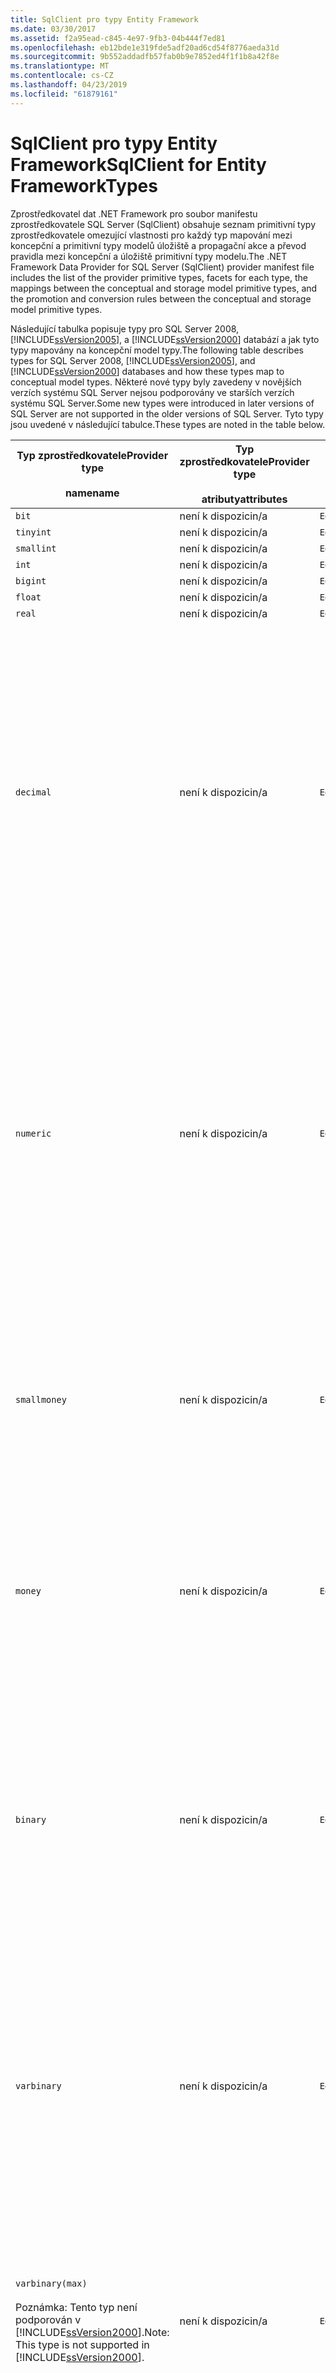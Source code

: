```yaml
---
title: SqlClient pro typy Entity Framework
ms.date: 03/30/2017
ms.assetid: f2a95ead-c845-4e97-9fb3-04b444f7ed81
ms.openlocfilehash: eb12bde1e319fde5adf20ad6cd54f8776aeda31d
ms.sourcegitcommit: 9b552addadfb57fab0b9e7852ed4f1f1b8a42f8e
ms.translationtype: MT
ms.contentlocale: cs-CZ
ms.lasthandoff: 04/23/2019
ms.locfileid: "61879161"
---
```

# <a name="sqlclient-for-entity-frameworktypes"></a><span data-ttu-id="5a1db-102">SqlClient pro typy Entity Framework</span><span class="sxs-lookup"><span data-stu-id="5a1db-102">SqlClient for Entity FrameworkTypes</span></span>
<span data-ttu-id="5a1db-103">Zprostředkovatel dat .NET Framework pro soubor manifestu zprostředkovatele SQL Server (SqlClient) obsahuje seznam primitivní typy zprostředkovatele omezující vlastnosti pro každý typ mapování mezi koncepční a primitivní typy modelů úložiště a propagační akce a převod pravidla mezi koncepční a úložiště primitivní typy modelu.</span><span class="sxs-lookup"><span data-stu-id="5a1db-103">The .NET Framework Data Provider for SQL Server (SqlClient) provider manifest file includes the list of the provider primitive types, facets for each type, the mappings between the conceptual and storage model primitive types, and the promotion and conversion rules between the conceptual and storage model primitive types.</span></span>  
  
 <span data-ttu-id="5a1db-104">Následující tabulka popisuje typy pro SQL Server 2008, [!INCLUDE[ssVersion2005](../../../../../includes/ssversion2005-md.md)], a [!INCLUDE[ssVersion2000](../../../../../includes/ssversion2000-md.md)] databází a jak tyto typy mapovány na koncepční model typy.</span><span class="sxs-lookup"><span data-stu-id="5a1db-104">The following table describes types for SQL Server 2008, [!INCLUDE[ssVersion2005](../../../../../includes/ssversion2005-md.md)], and [!INCLUDE[ssVersion2000](../../../../../includes/ssversion2000-md.md)] databases and how these types map to conceptual model types.</span></span> <span data-ttu-id="5a1db-105">Některé nové typy byly zavedeny v novějších verzích systému SQL Server nejsou podporovány ve starších verzích systému SQL Server.</span><span class="sxs-lookup"><span data-stu-id="5a1db-105">Some new types were introduced in later versions of SQL Server are not supported in the older versions of SQL Server.</span></span> <span data-ttu-id="5a1db-106">Tyto typy jsou uvedené v následující tabulce.</span><span class="sxs-lookup"><span data-stu-id="5a1db-106">These types are noted in the table below.</span></span>  
  
|<span data-ttu-id="5a1db-107">Typ zprostředkovatele</span><span class="sxs-lookup"><span data-stu-id="5a1db-107">Provider type</span></span><br /><br /> <span data-ttu-id="5a1db-108">name</span><span class="sxs-lookup"><span data-stu-id="5a1db-108">name</span></span>|<span data-ttu-id="5a1db-109">Typ zprostředkovatele</span><span class="sxs-lookup"><span data-stu-id="5a1db-109">Provider type</span></span><br /><br /> <span data-ttu-id="5a1db-110">atributy</span><span class="sxs-lookup"><span data-stu-id="5a1db-110">attributes</span></span>|`EDMSimpleType`<br /><br /> <span data-ttu-id="5a1db-111">name</span><span class="sxs-lookup"><span data-stu-id="5a1db-111">name</span></span>|<span data-ttu-id="5a1db-112">Charakteristiky</span><span class="sxs-lookup"><span data-stu-id="5a1db-112">Facets</span></span>|  
|----------------------------|----------------------------------|------------------------------|------------|  
|`bit`|<span data-ttu-id="5a1db-113">není k dispozici</span><span class="sxs-lookup"><span data-stu-id="5a1db-113">n/a</span></span>|`Edm.Boolean`|<span data-ttu-id="5a1db-114">není k dispozici</span><span class="sxs-lookup"><span data-stu-id="5a1db-114">n/a</span></span>|  
|`tinyint`|<span data-ttu-id="5a1db-115">není k dispozici</span><span class="sxs-lookup"><span data-stu-id="5a1db-115">n/a</span></span>|`Edm.Byte`|<span data-ttu-id="5a1db-116">není k dispozici</span><span class="sxs-lookup"><span data-stu-id="5a1db-116">n/a</span></span>|  
|`smallint`|<span data-ttu-id="5a1db-117">není k dispozici</span><span class="sxs-lookup"><span data-stu-id="5a1db-117">n/a</span></span>|`Edm.Int16`|<span data-ttu-id="5a1db-118">není k dispozici</span><span class="sxs-lookup"><span data-stu-id="5a1db-118">n/a</span></span>|  
|`int`|<span data-ttu-id="5a1db-119">není k dispozici</span><span class="sxs-lookup"><span data-stu-id="5a1db-119">n/a</span></span>|`Edm.Int32`|<span data-ttu-id="5a1db-120">není k dispozici</span><span class="sxs-lookup"><span data-stu-id="5a1db-120">n/a</span></span>|  
|`bigint`|<span data-ttu-id="5a1db-121">není k dispozici</span><span class="sxs-lookup"><span data-stu-id="5a1db-121">n/a</span></span>|`Edm.Int64`|<span data-ttu-id="5a1db-122">není k dispozici</span><span class="sxs-lookup"><span data-stu-id="5a1db-122">n/a</span></span>|  
|`float`|<span data-ttu-id="5a1db-123">není k dispozici</span><span class="sxs-lookup"><span data-stu-id="5a1db-123">n/a</span></span>|`Edm.Double`|<span data-ttu-id="5a1db-124">není k dispozici</span><span class="sxs-lookup"><span data-stu-id="5a1db-124">n/a</span></span>|  
|`real`|<span data-ttu-id="5a1db-125">není k dispozici</span><span class="sxs-lookup"><span data-stu-id="5a1db-125">n/a</span></span>|`Edm.Double`|<span data-ttu-id="5a1db-126">není k dispozici</span><span class="sxs-lookup"><span data-stu-id="5a1db-126">n/a</span></span>|  
|`decimal`|<span data-ttu-id="5a1db-127">není k dispozici</span><span class="sxs-lookup"><span data-stu-id="5a1db-127">n/a</span></span>|`Edm.Decimal`|<span data-ttu-id="5a1db-128">Přesnost:</span><span class="sxs-lookup"><span data-stu-id="5a1db-128">Precision:</span></span><br /><br /> <span data-ttu-id="5a1db-129">– Minimálně: 1</span><span class="sxs-lookup"><span data-stu-id="5a1db-129">- Minimum: 1</span></span><br /><br /> <span data-ttu-id="5a1db-130">-Maximum: 38</span><span class="sxs-lookup"><span data-stu-id="5a1db-130">- Maximum: 38</span></span><br /><br /> <span data-ttu-id="5a1db-131">– Výchozí hodnota: 18</span><span class="sxs-lookup"><span data-stu-id="5a1db-131">- Default: 18</span></span><br /><br /> <span data-ttu-id="5a1db-132">-Konstantní: False</span><span class="sxs-lookup"><span data-stu-id="5a1db-132">- Constant: False</span></span><br /><br /> <span data-ttu-id="5a1db-133">Škálování:</span><span class="sxs-lookup"><span data-stu-id="5a1db-133">Scale:</span></span><br /><br /> <span data-ttu-id="5a1db-134">– Minimálně: 0</span><span class="sxs-lookup"><span data-stu-id="5a1db-134">- Minimum: 0</span></span><br /><br /> <span data-ttu-id="5a1db-135">-Maximum: 38</span><span class="sxs-lookup"><span data-stu-id="5a1db-135">- Maximum: 38</span></span><br /><br /> <span data-ttu-id="5a1db-136">– Výchozí hodnota: 0</span><span class="sxs-lookup"><span data-stu-id="5a1db-136">- Default: 0</span></span><br /><br /> <span data-ttu-id="5a1db-137">-Konstantní: False</span><span class="sxs-lookup"><span data-stu-id="5a1db-137">- Constant: False</span></span>|  
|`numeric`|<span data-ttu-id="5a1db-138">není k dispozici</span><span class="sxs-lookup"><span data-stu-id="5a1db-138">n/a</span></span>|`Edm.Decimal`|<span data-ttu-id="5a1db-139">Přesnost:</span><span class="sxs-lookup"><span data-stu-id="5a1db-139">Precision:</span></span><br /><br /> <span data-ttu-id="5a1db-140">– Minimálně: 1</span><span class="sxs-lookup"><span data-stu-id="5a1db-140">- Minimum: 1</span></span><br /><br /> <span data-ttu-id="5a1db-141">-Maximum: 38</span><span class="sxs-lookup"><span data-stu-id="5a1db-141">- Maximum: 38</span></span><br /><br /> <span data-ttu-id="5a1db-142">– Výchozí hodnota: 18</span><span class="sxs-lookup"><span data-stu-id="5a1db-142">- Default: 18</span></span><br /><br /> <span data-ttu-id="5a1db-143">-Konstantní: False</span><span class="sxs-lookup"><span data-stu-id="5a1db-143">- Constant: False</span></span><br /><br /> <span data-ttu-id="5a1db-144">Škálování:</span><span class="sxs-lookup"><span data-stu-id="5a1db-144">Scale:</span></span><br /><br /> <span data-ttu-id="5a1db-145">– Minimálně: 0</span><span class="sxs-lookup"><span data-stu-id="5a1db-145">- Minimum: 0</span></span><br /><br /> <span data-ttu-id="5a1db-146">-Maximum: 38</span><span class="sxs-lookup"><span data-stu-id="5a1db-146">- Maximum: 38</span></span><br /><br /> <span data-ttu-id="5a1db-147">– Výchozí hodnota: 0</span><span class="sxs-lookup"><span data-stu-id="5a1db-147">- Default: 0</span></span><br /><br /> <span data-ttu-id="5a1db-148">-Konstantní: False</span><span class="sxs-lookup"><span data-stu-id="5a1db-148">- Constant: False</span></span>|  
|`smallmoney`|<span data-ttu-id="5a1db-149">není k dispozici</span><span class="sxs-lookup"><span data-stu-id="5a1db-149">n/a</span></span>|`Edm.Decimal`|<span data-ttu-id="5a1db-150">Přesnost:</span><span class="sxs-lookup"><span data-stu-id="5a1db-150">Precision:</span></span><br /><br /> <span data-ttu-id="5a1db-151">– Výchozí hodnota: 10</span><span class="sxs-lookup"><span data-stu-id="5a1db-151">- Default: 10</span></span><br /><br /> <span data-ttu-id="5a1db-152">-Konstantní: Pravda</span><span class="sxs-lookup"><span data-stu-id="5a1db-152">- Constant: True</span></span><br /><br /> <span data-ttu-id="5a1db-153">Škálování:</span><span class="sxs-lookup"><span data-stu-id="5a1db-153">Scale:</span></span><br /><br /> <span data-ttu-id="5a1db-154">– Výchozí hodnota: 4</span><span class="sxs-lookup"><span data-stu-id="5a1db-154">- Default: 4</span></span><br /><br /> <span data-ttu-id="5a1db-155">-Konstantní: Pravda</span><span class="sxs-lookup"><span data-stu-id="5a1db-155">- Constant: True</span></span>|  
|`money`|<span data-ttu-id="5a1db-156">není k dispozici</span><span class="sxs-lookup"><span data-stu-id="5a1db-156">n/a</span></span>|`Edm.Decimal`|<span data-ttu-id="5a1db-157">Přesnost:</span><span class="sxs-lookup"><span data-stu-id="5a1db-157">Precision:</span></span><br /><br /> <span data-ttu-id="5a1db-158">– Výchozí hodnota: 19</span><span class="sxs-lookup"><span data-stu-id="5a1db-158">- Default: 19</span></span><br /><br /> <span data-ttu-id="5a1db-159">-Konstantní: Pravda</span><span class="sxs-lookup"><span data-stu-id="5a1db-159">- Constant: True</span></span><br /><br /> <span data-ttu-id="5a1db-160">Škálování:</span><span class="sxs-lookup"><span data-stu-id="5a1db-160">Scale:</span></span><br /><br /> <span data-ttu-id="5a1db-161">– Výchozí hodnota: 4</span><span class="sxs-lookup"><span data-stu-id="5a1db-161">- Default: 4</span></span><br /><br /> <span data-ttu-id="5a1db-162">-Konstantní: Pravda</span><span class="sxs-lookup"><span data-stu-id="5a1db-162">- Constant: True</span></span>|  
|`binary`|<span data-ttu-id="5a1db-163">není k dispozici</span><span class="sxs-lookup"><span data-stu-id="5a1db-163">n/a</span></span>|`Edm.Binary`|<span data-ttu-id="5a1db-164">MaxLength:</span><span class="sxs-lookup"><span data-stu-id="5a1db-164">MaxLength:</span></span><br /><br /> <span data-ttu-id="5a1db-165">– Minimálně: 1</span><span class="sxs-lookup"><span data-stu-id="5a1db-165">- Minimum: 1</span></span><br /><br /> <span data-ttu-id="5a1db-166">-Maximum: 8000</span><span class="sxs-lookup"><span data-stu-id="5a1db-166">- Maximum: 8000</span></span><br /><br /> <span data-ttu-id="5a1db-167">– Výchozí hodnota: 8000</span><span class="sxs-lookup"><span data-stu-id="5a1db-167">- Default: 8000</span></span><br /><br /> <span data-ttu-id="5a1db-168">-Konstantní: False</span><span class="sxs-lookup"><span data-stu-id="5a1db-168">- Constant: False</span></span><br /><br /> <span data-ttu-id="5a1db-169">FixedLength:</span><span class="sxs-lookup"><span data-stu-id="5a1db-169">FixedLength:</span></span><br /><br /> <span data-ttu-id="5a1db-170">– Výchozí hodnota: Pravda</span><span class="sxs-lookup"><span data-stu-id="5a1db-170">- Default: True</span></span><br /><br /> <span data-ttu-id="5a1db-171">-Konstantní: Pravda</span><span class="sxs-lookup"><span data-stu-id="5a1db-171">- Constant: True</span></span>|  
|`varbinary`|<span data-ttu-id="5a1db-172">není k dispozici</span><span class="sxs-lookup"><span data-stu-id="5a1db-172">n/a</span></span>|`Edm.Binary`|<span data-ttu-id="5a1db-173">MaxLength:</span><span class="sxs-lookup"><span data-stu-id="5a1db-173">MaxLength:</span></span><br /><br /> <span data-ttu-id="5a1db-174">– Minimálně: 1</span><span class="sxs-lookup"><span data-stu-id="5a1db-174">- Minimum: 1</span></span><br /><br /> <span data-ttu-id="5a1db-175">-Maximum: 8000</span><span class="sxs-lookup"><span data-stu-id="5a1db-175">- Maximum: 8000</span></span><br /><br /> <span data-ttu-id="5a1db-176">– Výchozí hodnota: 8000</span><span class="sxs-lookup"><span data-stu-id="5a1db-176">- Default: 8000</span></span><br /><br /> <span data-ttu-id="5a1db-177">-Konstantní: False</span><span class="sxs-lookup"><span data-stu-id="5a1db-177">- Constant: False</span></span><br /><br /> <span data-ttu-id="5a1db-178">FixedLength:</span><span class="sxs-lookup"><span data-stu-id="5a1db-178">FixedLength:</span></span><br /><br /> <span data-ttu-id="5a1db-179">– Výchozí hodnota: False</span><span class="sxs-lookup"><span data-stu-id="5a1db-179">- Default: False</span></span><br /><br /> <span data-ttu-id="5a1db-180">-Konstantní: Pravda</span><span class="sxs-lookup"><span data-stu-id="5a1db-180">- Constant: True</span></span>|  
|`varbinary(max)`<br /><br /> <span data-ttu-id="5a1db-181">Poznámka: Tento typ není podporován v [!INCLUDE[ssVersion2000](../../../../../includes/ssversion2000-md.md)].</span><span class="sxs-lookup"><span data-stu-id="5a1db-181">Note: This type is not supported in [!INCLUDE[ssVersion2000](../../../../../includes/ssversion2000-md.md)].</span></span>|<span data-ttu-id="5a1db-182">není k dispozici</span><span class="sxs-lookup"><span data-stu-id="5a1db-182">n/a</span></span>|`Edm.Binary`|<span data-ttu-id="5a1db-183">MaxLength:</span><span class="sxs-lookup"><span data-stu-id="5a1db-183">MaxLength:</span></span><br /><br /> <span data-ttu-id="5a1db-184">– Výchozí hodnota: 214748364780</span><span class="sxs-lookup"><span data-stu-id="5a1db-184">- Default: 214748364780</span></span><br /><br /> <span data-ttu-id="5a1db-185">-Konstantní: Pravda</span><span class="sxs-lookup"><span data-stu-id="5a1db-185">- Constant: True</span></span><br /><br /> <span data-ttu-id="5a1db-186">FixedLength:</span><span class="sxs-lookup"><span data-stu-id="5a1db-186">FixedLength:</span></span><br /><br /> <span data-ttu-id="5a1db-187">– Výchozí hodnota: False</span><span class="sxs-lookup"><span data-stu-id="5a1db-187">- Default: False</span></span><br /><br /> <span data-ttu-id="5a1db-188">-Konstantní: Pravda</span><span class="sxs-lookup"><span data-stu-id="5a1db-188">- Constant: True</span></span>|  
|`image`|<span data-ttu-id="5a1db-189">není k dispozici</span><span class="sxs-lookup"><span data-stu-id="5a1db-189">n/a</span></span>|`Edm.Binary`|<span data-ttu-id="5a1db-190">MaxLength:</span><span class="sxs-lookup"><span data-stu-id="5a1db-190">MaxLength:</span></span><br /><br /> <span data-ttu-id="5a1db-191">– Výchozí hodnota: 2147483647</span><span class="sxs-lookup"><span data-stu-id="5a1db-191">- Default: 2147483647</span></span><br /><br /> <span data-ttu-id="5a1db-192">-Konstantní: Pravda</span><span class="sxs-lookup"><span data-stu-id="5a1db-192">- Constant: True</span></span><br /><br /> <span data-ttu-id="5a1db-193">FixedLength:</span><span class="sxs-lookup"><span data-stu-id="5a1db-193">FixedLength:</span></span><br /><br /> <span data-ttu-id="5a1db-194">– Výchozí hodnota: False</span><span class="sxs-lookup"><span data-stu-id="5a1db-194">- Default: False</span></span><br /><br /> <span data-ttu-id="5a1db-195">-Konstantní: Pravda</span><span class="sxs-lookup"><span data-stu-id="5a1db-195">- Constant: True</span></span>|  
|`timestamp`|<span data-ttu-id="5a1db-196">není k dispozici</span><span class="sxs-lookup"><span data-stu-id="5a1db-196">n/a</span></span>|`Edm.Binary`|<span data-ttu-id="5a1db-197">MaxLength:</span><span class="sxs-lookup"><span data-stu-id="5a1db-197">MaxLength:</span></span><br /><br /> <span data-ttu-id="5a1db-198">– Výchozí hodnota: 8</span><span class="sxs-lookup"><span data-stu-id="5a1db-198">- Default: 8</span></span><br /><br /> <span data-ttu-id="5a1db-199">-Konstantní: Pravda</span><span class="sxs-lookup"><span data-stu-id="5a1db-199">- Constant: True</span></span><br /><br /> <span data-ttu-id="5a1db-200">FixedLength:</span><span class="sxs-lookup"><span data-stu-id="5a1db-200">FixedLength:</span></span><br /><br /> <span data-ttu-id="5a1db-201">– Výchozí hodnota: Pravda</span><span class="sxs-lookup"><span data-stu-id="5a1db-201">- Default: True</span></span><br /><br /> <span data-ttu-id="5a1db-202">-Konstantní: Pravda</span><span class="sxs-lookup"><span data-stu-id="5a1db-202">- Constant: True</span></span>|  
|`rowversion`|<span data-ttu-id="5a1db-203">není k dispozici</span><span class="sxs-lookup"><span data-stu-id="5a1db-203">n/a</span></span>|`Edm.Binary`|<span data-ttu-id="5a1db-204">MaxLength:</span><span class="sxs-lookup"><span data-stu-id="5a1db-204">MaxLength:</span></span><br /><br /> <span data-ttu-id="5a1db-205">– Výchozí hodnota: 8</span><span class="sxs-lookup"><span data-stu-id="5a1db-205">- Default: 8</span></span><br /><br /> <span data-ttu-id="5a1db-206">-Konstantní: Pravda</span><span class="sxs-lookup"><span data-stu-id="5a1db-206">- Constant: True</span></span><br /><br /> <span data-ttu-id="5a1db-207">FixedLength:</span><span class="sxs-lookup"><span data-stu-id="5a1db-207">FixedLength:</span></span><br /><br /> <span data-ttu-id="5a1db-208">– Výchozí hodnota: Pravda</span><span class="sxs-lookup"><span data-stu-id="5a1db-208">- Default: True</span></span><br /><br /> <span data-ttu-id="5a1db-209">-Konstantní: Pravda</span><span class="sxs-lookup"><span data-stu-id="5a1db-209">- Constant: True</span></span>|  
|`smalldatetime`|<span data-ttu-id="5a1db-210">není k dispozici</span><span class="sxs-lookup"><span data-stu-id="5a1db-210">n/a</span></span>|`Edm.DateTime`|<span data-ttu-id="5a1db-211">Přesnost:</span><span class="sxs-lookup"><span data-stu-id="5a1db-211">Precision:</span></span><br /><br /> <span data-ttu-id="5a1db-212">– Výchozí hodnota: 0</span><span class="sxs-lookup"><span data-stu-id="5a1db-212">- Default: 0</span></span><br /><br /> <span data-ttu-id="5a1db-213">-Konstantní: Pravda</span><span class="sxs-lookup"><span data-stu-id="5a1db-213">- Constant: True</span></span>|  
|`datetime`|<span data-ttu-id="5a1db-214">není k dispozici</span><span class="sxs-lookup"><span data-stu-id="5a1db-214">n/a</span></span>|`Edm.DateTime`|<span data-ttu-id="5a1db-215">Přesnost:</span><span class="sxs-lookup"><span data-stu-id="5a1db-215">Precision:</span></span><br /><br /> <span data-ttu-id="5a1db-216">– Výchozí hodnota: 3</span><span class="sxs-lookup"><span data-stu-id="5a1db-216">- Default: 3</span></span><br /><br /> <span data-ttu-id="5a1db-217">-Konstantní: Pravda</span><span class="sxs-lookup"><span data-stu-id="5a1db-217">- Constant: True</span></span>|  
|`date`<br /><br /> <span data-ttu-id="5a1db-218">Poznámka: Tento typ není podporován v systému SQL Server 2005 a SQL Server 2000.</span><span class="sxs-lookup"><span data-stu-id="5a1db-218">Note: This type is not supported in SQL Server 2005 and SQL Server 2000.</span></span>|<span data-ttu-id="5a1db-219">není k dispozici</span><span class="sxs-lookup"><span data-stu-id="5a1db-219">n/a</span></span>|`Edm.DateTime`|<span data-ttu-id="5a1db-220">Přesnost:</span><span class="sxs-lookup"><span data-stu-id="5a1db-220">Precision:</span></span><br /><br /> <span data-ttu-id="5a1db-221">– Výchozí hodnota: 0</span><span class="sxs-lookup"><span data-stu-id="5a1db-221">- Default: 0</span></span><br /><br /> <span data-ttu-id="5a1db-222">-Konstantní: False</span><span class="sxs-lookup"><span data-stu-id="5a1db-222">- Constant: False</span></span>|  
|`time`<br /><br /> <span data-ttu-id="5a1db-223">Poznámka: Tento typ není podporován v systému SQL Server 2005 a SQL Server 2000.</span><span class="sxs-lookup"><span data-stu-id="5a1db-223">Note: This type is not supported in SQL Server 2005 and SQL Server 2000.</span></span>|<span data-ttu-id="5a1db-224">není k dispozici</span><span class="sxs-lookup"><span data-stu-id="5a1db-224">n/a</span></span>|`Edm.Time`|<span data-ttu-id="5a1db-225">Přesnost:</span><span class="sxs-lookup"><span data-stu-id="5a1db-225">Precision:</span></span><br /><br /> <span data-ttu-id="5a1db-226">– Výchozí hodnota: 7</span><span class="sxs-lookup"><span data-stu-id="5a1db-226">- Default: 7</span></span><br /><br /> <span data-ttu-id="5a1db-227">-Konstantní: False</span><span class="sxs-lookup"><span data-stu-id="5a1db-227">- Constant: False</span></span>|  
|`datetime2`<br /><br /> <span data-ttu-id="5a1db-228">Poznámka: Tento typ není podporován v systému SQL Server 2005 a SQL Server 2000.</span><span class="sxs-lookup"><span data-stu-id="5a1db-228">Note: This type is not supported in SQL Server 2005 and SQL Server 2000.</span></span>|<span data-ttu-id="5a1db-229">není k dispozici</span><span class="sxs-lookup"><span data-stu-id="5a1db-229">n/a</span></span>|`Edm.DateTime`|<span data-ttu-id="5a1db-230">Přesnost:</span><span class="sxs-lookup"><span data-stu-id="5a1db-230">Precision:</span></span><br /><br /> <span data-ttu-id="5a1db-231">– Výchozí hodnota: 7</span><span class="sxs-lookup"><span data-stu-id="5a1db-231">- Default: 7</span></span><br /><br /> <span data-ttu-id="5a1db-232">-Konstantní: False</span><span class="sxs-lookup"><span data-stu-id="5a1db-232">- Constant: False</span></span>|  
|`datetimeoffset`<br /><br /> <span data-ttu-id="5a1db-233">Poznámka: Tento typ není podporován v systému SQL Server 2005 a SQL Server 2000.</span><span class="sxs-lookup"><span data-stu-id="5a1db-233">Note: This type is not supported in SQL Server 2005 and SQL Server 2000.</span></span>|<span data-ttu-id="5a1db-234">není k dispozici</span><span class="sxs-lookup"><span data-stu-id="5a1db-234">n/a</span></span>|`Edm.DateTimeOffset`|<span data-ttu-id="5a1db-235">Přesnost:</span><span class="sxs-lookup"><span data-stu-id="5a1db-235">Precision:</span></span><br /><br /> <span data-ttu-id="5a1db-236">– Výchozí hodnota: 7</span><span class="sxs-lookup"><span data-stu-id="5a1db-236">- Default: 7</span></span><br /><br /> <span data-ttu-id="5a1db-237">-Konstantní: False</span><span class="sxs-lookup"><span data-stu-id="5a1db-237">- Constant: False</span></span>|  
|`nvarchar`<br /><br /> <span data-ttu-id="5a1db-238">Poznámka: Tento typ není podporován v [!INCLUDE[ssVersion2000](../../../../../includes/ssversion2000-md.md)].</span><span class="sxs-lookup"><span data-stu-id="5a1db-238">Note: This type is not supported in [!INCLUDE[ssVersion2000](../../../../../includes/ssversion2000-md.md)].</span></span>|<span data-ttu-id="5a1db-239">není k dispozici</span><span class="sxs-lookup"><span data-stu-id="5a1db-239">n/a</span></span>|`Edm.String`|<span data-ttu-id="5a1db-240">MaxLength:</span><span class="sxs-lookup"><span data-stu-id="5a1db-240">MaxLength:</span></span><br /><br /> <span data-ttu-id="5a1db-241">– Minimálně: 1</span><span class="sxs-lookup"><span data-stu-id="5a1db-241">- Minimum: 1</span></span><br /><br /> <span data-ttu-id="5a1db-242">-Maximum: 4000</span><span class="sxs-lookup"><span data-stu-id="5a1db-242">- Maximum: 4000</span></span><br /><br /> <span data-ttu-id="5a1db-243">– Výchozí hodnota: 4000</span><span class="sxs-lookup"><span data-stu-id="5a1db-243">- Default: 4000</span></span><br /><br /> <span data-ttu-id="5a1db-244">-Konstantní: False</span><span class="sxs-lookup"><span data-stu-id="5a1db-244">- Constant: False</span></span><br /><br /> <span data-ttu-id="5a1db-245">Unicode:</span><span class="sxs-lookup"><span data-stu-id="5a1db-245">Unicode:</span></span><br /><br /> <span data-ttu-id="5a1db-246">– Výchozí hodnota: Pravda</span><span class="sxs-lookup"><span data-stu-id="5a1db-246">- Default: True</span></span><br /><br /> <span data-ttu-id="5a1db-247">-Konstantní: Pravda</span><span class="sxs-lookup"><span data-stu-id="5a1db-247">- Constant: True</span></span><br /><br /> <span data-ttu-id="5a1db-248">FixedLength:</span><span class="sxs-lookup"><span data-stu-id="5a1db-248">FixedLength:</span></span><br /><br /> <span data-ttu-id="5a1db-249">– Výchozí hodnota: False</span><span class="sxs-lookup"><span data-stu-id="5a1db-249">- Default: False</span></span><br /><br /> <span data-ttu-id="5a1db-250">-Konstantní: Pravda</span><span class="sxs-lookup"><span data-stu-id="5a1db-250">- Constant: True</span></span>|  
|`varchar`<br /><br /> <span data-ttu-id="5a1db-251">Poznámka: Tento typ není podporován v [!INCLUDE[ssVersion2000](../../../../../includes/ssversion2000-md.md)].</span><span class="sxs-lookup"><span data-stu-id="5a1db-251">Note: This type is not supported in [!INCLUDE[ssVersion2000](../../../../../includes/ssversion2000-md.md)].</span></span>|<span data-ttu-id="5a1db-252">není k dispozici</span><span class="sxs-lookup"><span data-stu-id="5a1db-252">n/a</span></span>|`Edm.String`|<span data-ttu-id="5a1db-253">MaxLength:</span><span class="sxs-lookup"><span data-stu-id="5a1db-253">MaxLength:</span></span><br /><br /> <span data-ttu-id="5a1db-254">– Minimálně: 1</span><span class="sxs-lookup"><span data-stu-id="5a1db-254">- Minimum: 1</span></span><br /><br /> <span data-ttu-id="5a1db-255">-Maximum: 8000</span><span class="sxs-lookup"><span data-stu-id="5a1db-255">- Maximum: 8000</span></span><br /><br /> <span data-ttu-id="5a1db-256">– Výchozí hodnota: 8000</span><span class="sxs-lookup"><span data-stu-id="5a1db-256">- Default: 8000</span></span><br /><br /> <span data-ttu-id="5a1db-257">-Konstantní: False</span><span class="sxs-lookup"><span data-stu-id="5a1db-257">- Constant: False</span></span><br /><br /> <span data-ttu-id="5a1db-258">Unicode:</span><span class="sxs-lookup"><span data-stu-id="5a1db-258">Unicode:</span></span><br /><br /> <span data-ttu-id="5a1db-259">– Výchozí hodnota: False</span><span class="sxs-lookup"><span data-stu-id="5a1db-259">- Default: False</span></span><br /><br /> <span data-ttu-id="5a1db-260">-Konstantní: Pravda</span><span class="sxs-lookup"><span data-stu-id="5a1db-260">- Constant: True</span></span><br /><br /> <span data-ttu-id="5a1db-261">FixedLength:</span><span class="sxs-lookup"><span data-stu-id="5a1db-261">FixedLength:</span></span><br /><br /> <span data-ttu-id="5a1db-262">– Výchozí hodnota: False</span><span class="sxs-lookup"><span data-stu-id="5a1db-262">- Default: False</span></span><br /><br /> <span data-ttu-id="5a1db-263">-Konstantní: Pravda</span><span class="sxs-lookup"><span data-stu-id="5a1db-263">- Constant: True</span></span>|  
|`char`|<span data-ttu-id="5a1db-264">není k dispozici</span><span class="sxs-lookup"><span data-stu-id="5a1db-264">n/a</span></span>|`Edm.String`|<span data-ttu-id="5a1db-265">MaxLength:</span><span class="sxs-lookup"><span data-stu-id="5a1db-265">MaxLength:</span></span><br /><br /> <span data-ttu-id="5a1db-266">– Minimálně: 1</span><span class="sxs-lookup"><span data-stu-id="5a1db-266">- Minimum: 1</span></span><br /><br /> <span data-ttu-id="5a1db-267">-Maximum: 8000</span><span class="sxs-lookup"><span data-stu-id="5a1db-267">- Maximum: 8000</span></span><br /><br /> <span data-ttu-id="5a1db-268">– Výchozí hodnota: 8000</span><span class="sxs-lookup"><span data-stu-id="5a1db-268">- Default: 8000</span></span><br /><br /> <span data-ttu-id="5a1db-269">-Konstantní: False</span><span class="sxs-lookup"><span data-stu-id="5a1db-269">- Constant: False</span></span><br /><br /> <span data-ttu-id="5a1db-270">Unicode:</span><span class="sxs-lookup"><span data-stu-id="5a1db-270">Unicode:</span></span><br /><br /> <span data-ttu-id="5a1db-271">– Výchozí hodnota: False</span><span class="sxs-lookup"><span data-stu-id="5a1db-271">- Default: False</span></span><br /><br /> <span data-ttu-id="5a1db-272">-Konstantní: Pravda</span><span class="sxs-lookup"><span data-stu-id="5a1db-272">- Constant: True</span></span><br /><br /> <span data-ttu-id="5a1db-273">FixedLength:</span><span class="sxs-lookup"><span data-stu-id="5a1db-273">FixedLength:</span></span><br /><br /> <span data-ttu-id="5a1db-274">– Výchozí hodnota: Pravda</span><span class="sxs-lookup"><span data-stu-id="5a1db-274">- Default: True</span></span><br /><br /> <span data-ttu-id="5a1db-275">-Konstantní: Pravda</span><span class="sxs-lookup"><span data-stu-id="5a1db-275">- Constant: True</span></span>|  
|`nchar`|<span data-ttu-id="5a1db-276">není k dispozici</span><span class="sxs-lookup"><span data-stu-id="5a1db-276">n/a</span></span>|`Edm.String`|<span data-ttu-id="5a1db-277">MaxLength:</span><span class="sxs-lookup"><span data-stu-id="5a1db-277">MaxLength:</span></span><br /><br /> <span data-ttu-id="5a1db-278">– Minimálně: 1</span><span class="sxs-lookup"><span data-stu-id="5a1db-278">- Minimum: 1</span></span><br /><br /> <span data-ttu-id="5a1db-279">-Maximum: 4000</span><span class="sxs-lookup"><span data-stu-id="5a1db-279">- Maximum: 4000</span></span><br /><br /> <span data-ttu-id="5a1db-280">– Výchozí hodnota: 4000</span><span class="sxs-lookup"><span data-stu-id="5a1db-280">- Default: 4000</span></span><br /><br /> <span data-ttu-id="5a1db-281">-Konstantní: False</span><span class="sxs-lookup"><span data-stu-id="5a1db-281">- Constant: False</span></span><br /><br /> <span data-ttu-id="5a1db-282">Unicode:</span><span class="sxs-lookup"><span data-stu-id="5a1db-282">Unicode:</span></span><br /><br /> <span data-ttu-id="5a1db-283">– Výchozí hodnota: Pravda</span><span class="sxs-lookup"><span data-stu-id="5a1db-283">- Default: True</span></span><br /><br /> <span data-ttu-id="5a1db-284">-Konstantní: Pravda</span><span class="sxs-lookup"><span data-stu-id="5a1db-284">- Constant: True</span></span><br /><br /> <span data-ttu-id="5a1db-285">FixedLength:</span><span class="sxs-lookup"><span data-stu-id="5a1db-285">FixedLength:</span></span><br /><br /> <span data-ttu-id="5a1db-286">– Výchozí hodnota: Pravda</span><span class="sxs-lookup"><span data-stu-id="5a1db-286">- Default: True</span></span><br /><br /> <span data-ttu-id="5a1db-287">-Konstantní: Pravda</span><span class="sxs-lookup"><span data-stu-id="5a1db-287">- Constant: True</span></span>|  
|<span data-ttu-id="5a1db-288">`varchar`(`max`)</span><span class="sxs-lookup"><span data-stu-id="5a1db-288">`varchar`(`max`)</span></span>|<span data-ttu-id="5a1db-289">není k dispozici</span><span class="sxs-lookup"><span data-stu-id="5a1db-289">n/a</span></span>|`Edm.String`|<span data-ttu-id="5a1db-290">MaxLength:</span><span class="sxs-lookup"><span data-stu-id="5a1db-290">MaxLength:</span></span><br /><br /> <span data-ttu-id="5a1db-291">– Výchozí hodnota: 2147483647</span><span class="sxs-lookup"><span data-stu-id="5a1db-291">- Default: 2147483647</span></span><br /><br /> <span data-ttu-id="5a1db-292">-Konstantní: Pravda</span><span class="sxs-lookup"><span data-stu-id="5a1db-292">- Constant: True</span></span><br /><br /> <span data-ttu-id="5a1db-293">Unicode:</span><span class="sxs-lookup"><span data-stu-id="5a1db-293">Unicode:</span></span><br /><br /> <span data-ttu-id="5a1db-294">– Výchozí hodnota: False</span><span class="sxs-lookup"><span data-stu-id="5a1db-294">- Default: False</span></span><br /><br /> <span data-ttu-id="5a1db-295">-Konstantní: Pravda</span><span class="sxs-lookup"><span data-stu-id="5a1db-295">- Constant: True</span></span><br /><br /> <span data-ttu-id="5a1db-296">FixedLength:</span><span class="sxs-lookup"><span data-stu-id="5a1db-296">FixedLength:</span></span><br /><br /> <span data-ttu-id="5a1db-297">– Výchozí hodnota: False</span><span class="sxs-lookup"><span data-stu-id="5a1db-297">- Default: False</span></span><br /><br /> <span data-ttu-id="5a1db-298">-Konstantní: Pravda</span><span class="sxs-lookup"><span data-stu-id="5a1db-298">- Constant: True</span></span>|  
|<span data-ttu-id="5a1db-299">`nvarchar`(`max`)</span><span class="sxs-lookup"><span data-stu-id="5a1db-299">`nvarchar`(`max`)</span></span>|<span data-ttu-id="5a1db-300">není k dispozici</span><span class="sxs-lookup"><span data-stu-id="5a1db-300">n/a</span></span>|`Edm.String`|<span data-ttu-id="5a1db-301">MaxLength:</span><span class="sxs-lookup"><span data-stu-id="5a1db-301">MaxLength:</span></span><br /><br /> <span data-ttu-id="5a1db-302">– Výchozí hodnota: 1073741823</span><span class="sxs-lookup"><span data-stu-id="5a1db-302">- Default: 1073741823</span></span><br /><br /> <span data-ttu-id="5a1db-303">-Konstantní: Pravda</span><span class="sxs-lookup"><span data-stu-id="5a1db-303">- Constant: True</span></span><br /><br /> <span data-ttu-id="5a1db-304">Unicode:</span><span class="sxs-lookup"><span data-stu-id="5a1db-304">Unicode:</span></span><br /><br /> <span data-ttu-id="5a1db-305">– Výchozí hodnota: Pravda</span><span class="sxs-lookup"><span data-stu-id="5a1db-305">- Default: True</span></span><br /><br /> <span data-ttu-id="5a1db-306">-Konstantní: Pravda</span><span class="sxs-lookup"><span data-stu-id="5a1db-306">- Constant: True</span></span><br /><br /> <span data-ttu-id="5a1db-307">FixedLength:</span><span class="sxs-lookup"><span data-stu-id="5a1db-307">FixedLength:</span></span><br /><br /> <span data-ttu-id="5a1db-308">– Výchozí hodnota: False</span><span class="sxs-lookup"><span data-stu-id="5a1db-308">- Default: False</span></span><br /><br /> <span data-ttu-id="5a1db-309">-Konstantní: Pravda</span><span class="sxs-lookup"><span data-stu-id="5a1db-309">- Constant: True</span></span>|  
|`ntext`|<span data-ttu-id="5a1db-310">Stejné srovnatelné: False</span><span class="sxs-lookup"><span data-stu-id="5a1db-310">Equal comparable: False</span></span><br /><br /> <span data-ttu-id="5a1db-311">Porovnatelný z hlediska pořadí: False</span><span class="sxs-lookup"><span data-stu-id="5a1db-311">Order comparable: False</span></span>|`Edm.String`|<span data-ttu-id="5a1db-312">MaxLength:</span><span class="sxs-lookup"><span data-stu-id="5a1db-312">MaxLength:</span></span><br /><br /> <span data-ttu-id="5a1db-313">– Výchozí hodnota: 1073741823</span><span class="sxs-lookup"><span data-stu-id="5a1db-313">- Default: 1073741823</span></span><br /><br /> <span data-ttu-id="5a1db-314">-Konstantní: Pravda</span><span class="sxs-lookup"><span data-stu-id="5a1db-314">- Constant: True</span></span><br /><br /> <span data-ttu-id="5a1db-315">Unicode:</span><span class="sxs-lookup"><span data-stu-id="5a1db-315">Unicode:</span></span><br /><br /> <span data-ttu-id="5a1db-316">– Výchozí hodnota: False</span><span class="sxs-lookup"><span data-stu-id="5a1db-316">- Default: False</span></span><br /><br /> <span data-ttu-id="5a1db-317">-Konstantní: Pravda</span><span class="sxs-lookup"><span data-stu-id="5a1db-317">- Constant: True</span></span><br /><br /> <span data-ttu-id="5a1db-318">FixedLength:</span><span class="sxs-lookup"><span data-stu-id="5a1db-318">FixedLength:</span></span><br /><br /> <span data-ttu-id="5a1db-319">– Výchozí hodnota: False</span><span class="sxs-lookup"><span data-stu-id="5a1db-319">- Default: False</span></span><br /><br /> <span data-ttu-id="5a1db-320">-Konstantní: Pravda</span><span class="sxs-lookup"><span data-stu-id="5a1db-320">- Constant: True</span></span>|  
|`text`|<span data-ttu-id="5a1db-321">Stejné srovnatelné: False</span><span class="sxs-lookup"><span data-stu-id="5a1db-321">Equal comparable: False</span></span><br /><br /> <span data-ttu-id="5a1db-322">Porovnatelný z hlediska pořadí: False</span><span class="sxs-lookup"><span data-stu-id="5a1db-322">Order comparable: False</span></span>|`Edm.String`|<span data-ttu-id="5a1db-323">MaxLength:</span><span class="sxs-lookup"><span data-stu-id="5a1db-323">MaxLength:</span></span><br /><br /> <span data-ttu-id="5a1db-324">– Výchozí hodnota: 2147483647</span><span class="sxs-lookup"><span data-stu-id="5a1db-324">- Default: 2147483647</span></span><br /><br /> <span data-ttu-id="5a1db-325">-Konstantní: Pravda</span><span class="sxs-lookup"><span data-stu-id="5a1db-325">- Constant: True</span></span><br /><br /> <span data-ttu-id="5a1db-326">Unicode:</span><span class="sxs-lookup"><span data-stu-id="5a1db-326">Unicode:</span></span><br /><br /> <span data-ttu-id="5a1db-327">– Výchozí hodnota: False</span><span class="sxs-lookup"><span data-stu-id="5a1db-327">- Default: False</span></span><br /><br /> <span data-ttu-id="5a1db-328">-Konstantní: Pravda</span><span class="sxs-lookup"><span data-stu-id="5a1db-328">- Constant: True</span></span><br /><br /> <span data-ttu-id="5a1db-329">FixedLength:</span><span class="sxs-lookup"><span data-stu-id="5a1db-329">FixedLength:</span></span><br /><br /> <span data-ttu-id="5a1db-330">– Výchozí hodnota: False</span><span class="sxs-lookup"><span data-stu-id="5a1db-330">- Default: False</span></span><br /><br /> <span data-ttu-id="5a1db-331">-Konstantní: Pravda</span><span class="sxs-lookup"><span data-stu-id="5a1db-331">- Constant: True</span></span>|  
|`Unique`<br /><br /> `identifier`|<span data-ttu-id="5a1db-332">Stejné srovnatelné: Pravda</span><span class="sxs-lookup"><span data-stu-id="5a1db-332">Equal comparable: True</span></span><br /><br /> <span data-ttu-id="5a1db-333">Porovnatelný z hlediska pořadí: Pravda</span><span class="sxs-lookup"><span data-stu-id="5a1db-333">Order comparable: True</span></span>|`Edm.Guid`|<span data-ttu-id="5a1db-334">není k dispozici</span><span class="sxs-lookup"><span data-stu-id="5a1db-334">n/a</span></span>|  
|`xml`|<span data-ttu-id="5a1db-335">Stejné srovnatelné: False</span><span class="sxs-lookup"><span data-stu-id="5a1db-335">Equal comparable: False</span></span><br /><br /> <span data-ttu-id="5a1db-336">Porovnatelný z hlediska pořadí: False</span><span class="sxs-lookup"><span data-stu-id="5a1db-336">Order comparable: False</span></span>|`Edm.String`|<span data-ttu-id="5a1db-337">MaxLength:</span><span class="sxs-lookup"><span data-stu-id="5a1db-337">MaxLength:</span></span><br /><br /> <span data-ttu-id="5a1db-338">– Výchozí hodnota: 1073741823</span><span class="sxs-lookup"><span data-stu-id="5a1db-338">- Default: 1073741823</span></span><br /><br /> <span data-ttu-id="5a1db-339">-Konstantní: Pravda</span><span class="sxs-lookup"><span data-stu-id="5a1db-339">- Constant: True</span></span><br /><br /> <span data-ttu-id="5a1db-340">Unicode:</span><span class="sxs-lookup"><span data-stu-id="5a1db-340">Unicode:</span></span><br /><br /> <span data-ttu-id="5a1db-341">– Výchozí hodnota: Pravda</span><span class="sxs-lookup"><span data-stu-id="5a1db-341">- Default: True</span></span><br /><br /> <span data-ttu-id="5a1db-342">-Konstantní: Pravda</span><span class="sxs-lookup"><span data-stu-id="5a1db-342">- Constant: True</span></span><br /><br /> <span data-ttu-id="5a1db-343">FixedLength:</span><span class="sxs-lookup"><span data-stu-id="5a1db-343">FixedLength:</span></span><br /><br /> <span data-ttu-id="5a1db-344">– Výchozí hodnota: False</span><span class="sxs-lookup"><span data-stu-id="5a1db-344">- Default: False</span></span><br /><br /> <span data-ttu-id="5a1db-345">-Konstantní: Pravda</span><span class="sxs-lookup"><span data-stu-id="5a1db-345">- Constant: True</span></span>|  
  
## <a name="see-also"></a><span data-ttu-id="5a1db-346">Viz také:</span><span class="sxs-lookup"><span data-stu-id="5a1db-346">See also</span></span>

- [<span data-ttu-id="5a1db-347">Specifikace CSDL, SSDL a MSL</span><span class="sxs-lookup"><span data-stu-id="5a1db-347">CSDL, SSDL, and MSL Specifications</span></span>](../../../../../docs/framework/data/adonet/ef/language-reference/csdl-ssdl-and-msl-specifications.md)
